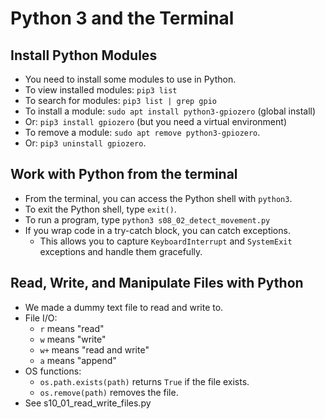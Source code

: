 # Python 3 and the Terminal

## Install Python Modules

* You need to install some modules to use in Python.
* To view installed modules: `pip3 list`
* To search for modules: `pip3 list | grep gpio`
* To install a module: `sudo apt install python3-gpiozero` (global install)
* Or: `pip3 install gpiozero` (but you need a virtual environment)
* To remove a module: `sudo apt remove python3-gpiozero`.
* Or: `pip3 uninstall gpiozero`.

## Work with Python from the terminal

* From the terminal, you can access the Python shell with `python3`.
* To exit the Python shell, type `exit()`.
* To run a program, type `python3 s08_02_detect_movement.py`
* If you wrap code in a try-catch block, you can catch exceptions. 
  * This allows you to capture `KeyboardInterrupt` and `SystemExit` exceptions and handle them gracefully.

## Read, Write, and Manipulate Files with Python

* We made a dummy text file to read and write to.
* File I/O:
  * `r` means "read"
  * `w` means "write"
  * `w+` means "read and write"
  * `a` means "append"
* OS functions:
  * `os.path.exists(path)` returns `True` if the file exists.
  * `os.remove(path)` removes the file.
* See s10_01_read_write_files.py
